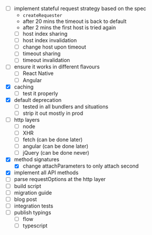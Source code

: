 - [ ] implement stateful request strategy based on the spec
  - `createRequester`
  - after 20 mins the timeout is back to default
  - after 2 mins the first host is tried again
  - [ ] host index sharing
  - [ ] host index invalidation
  - [ ] change host upon timeout
  - [ ] timeout sharing
  - [ ] timeout invalidation
- [ ] ensure it works in different flavours
  - [ ] React Native
  - [ ] Angular
- [x] caching
  - [ ] test it properly
- [x] default deprecation
  - [ ] tested in all bundlers and situations
  - [ ] strip it out mostly in prod
- [ ] http layers
  - [ ] node
  - [ ] XHR
  - [ ] fetch (can be done later)
  - [ ] angular (can be done later)
  - [ ] jQuery (can be done never)
- [x] method signatures
  - [x] change attachParameters to only attach second
- [x] implement all API methods
- [ ] parse requestOptions at the http layer
- [ ] build script
- [ ] migration guide
- [ ] blog post
- [ ] integration tests
- [ ] publish typings
  - [ ] flow
  - [ ] typescript

